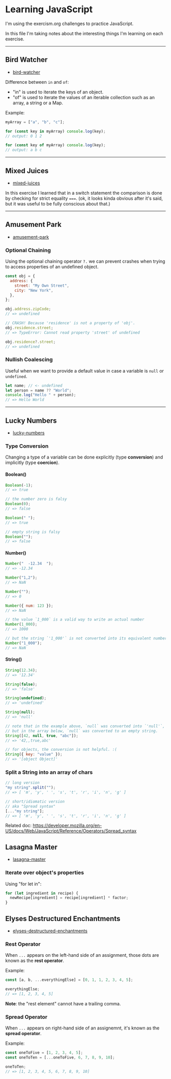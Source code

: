 # Learning JavaScript

I'm using the exercism.org challenges to practice JavaScript.

In this file I'm taking notes about the interesting things I'm learning on each exercise.

---

## Bird Watcher

- [bird-watcher](bird-watcher)

Difference between `in` and `of`:

- "in" is used to iterate the keys of an object.
- "of" is used to iterate the values of an iterable collection such as an array, a string or a Map.

Example:

```js
myArray = ["a", "b", "c"];

for (const key in myArray) console.log(key);
// output: 0 1 2

for (const key of myArray) console.log(key);
// output: a b c
```

---

## Mixed Juices

- [mixed-juices](mixed-juices)

In this exercise I learned that in a switch statement the comparison is done
by checking for strict equality `===`. (ok, it looks kinda obvious after it's
said, but it was useful to be fully conscious about that.)

---

## Amusement Park

- [amusement-park](amusement-park)

### Optional Chaining

Using the optional chaining operator `?.` we can prevent crashes when trying
to access properties of an undefined object.

```js
const obj = {
  address: {
    street: "My Own Street",
    city: "New York",
  },
};

obj.address.zipCode;
// => undefined

// CRASH! Because 'residence' is not a property of 'obj'.
obj.residence.street;
// => TypeError: Cannot read property 'street' of undefined

obj.residence?.street;
// => undefined
```

### Nullish Coalescing

Useful when we want to provide a default value in case a variable is
`null` or `undefined`.

```js
let name; // <- undefined
let person = name ?? "World";
console.log("Hello " + person);
// => Hello World
```

---

## Lucky Numbers

- [lucky-numbers](lucky-numbers)

### Type Conversion

Changing a type of a variable can be done explicitly (type **conversion**) and
implicitly (type **coercion**).

#### Boolean()

```js
Boolean(-1);
// => true

// the number zero is falsy
Boolean(0);
// => false

Boolean(" ");
// => true

// empty string is falsy
Boolean("");
// => false
```

#### Number()

```js
Number("  -12.34  ");
// => -12.34

Number("1,2");
// => NaN

Number("");
// => 0

Number({ num: 123 });
// => NaN

// the value `1_000` is a valid way to write an actual number
Number(1_000);
// => 1000

// but the string `'1_000'` is not converted into its equivalent number
Number("1_000");
// => NaN
```

#### String()

```js
String(12.34);
// => '12.34'

String(false);
// => 'false'

String(undefined);
// => 'undefined'

String(null);
// => 'null'

// note that in the example above, `null` was converted into `'null'`,
// but in the array below, `null` was converted to an empty string.
String([42, null, true, "abc"]);
// => '42,,true,abc'

// for objects, the conversion is not helpful. :(
String({ key: "value" });
// => '[object Object]'
```

### Split a String into an array of chars

```js
// long version
"my string".split("");
// => [ 'm', 'y', ' ', 's', 't', 'r', 'i', 'n', 'g' ]

// short/idiomatic version
// aka "Spread syntax"
[..."my string"];
// => [ 'm', 'y', ' ', 's', 't', 'r', 'i', 'n', 'g' ]
```

Related doc: <https://developer.mozilla.org/en-US/docs/Web/JavaScript/Reference/Operators/Spread_syntax>

## Lasagna Master

- [lasagna-master](lasagna-master)

### Iterate over object's properties

Using "for let in":

```js
for (let ingredient in recipe) {
  newRecipe[ingredient] = recipe[ingredient] * factor;
}
```

## Elyses Destructured Enchantments

- [elyses-destructured-enchantments](elyses-destructured-enchantments)

### Rest Operator

When `...` appears on the left-hand side of an assignment, those dots are known as the **rest operator**.

Example:

```js
const [a, b, ...everythingElse] = [0, 1, 1, 2, 3, 4, 5];

everythingElse;
// => [1, 2, 3, 4, 5]
```

**Note**: the "rest element" cannot have a trailing comma.

### Spread Operator

When `...` appears on right-hand side of an assignemnt, it's known as the **spread operator**.

Example:

```js
const oneToFive = [1, 2, 3, 4, 5];
const oneToTen = [...oneToFive, 6, 7, 8, 9, 10];

oneToTen;
// => [1, 2, 3, 4, 5, 6, 7, 8, 9, 10]
```
